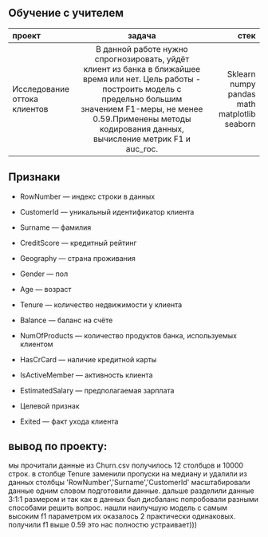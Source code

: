 ## Обучение с учителем

проект| задача| стек
:----------------| :--------------:|-------------------------:
Исследование оттока клиентов|В данной работе нужно спрогнозировать, уйдёт клиент из банка в ближайшее время или нет. Цель работы - построить модель с предельно большим значением F1-меры, не менее 0.59.Применены методы кодирования данных, вычисление метрик F1 и auc_roc.| Sklearn numpy pandas math matplotlib seaborn

## Признаки

* RowNumber — индекс строки в данных
* CustomerId — уникальный идентификатор клиента
* Surname — фамилия
* CreditScore — кредитный рейтинг
* Geography — страна проживания
* Gender — пол
* Age — возраст
* Tenure — количество недвижимости у клиента
* Balance — баланс на счёте
* NumOfProducts — количество продуктов банка, используемых клиентом
* HasCrCard — наличие кредитной карты
* IsActiveMember — активность клиента
* EstimatedSalary — предполагаемая зарплата
* Целевой признак

* Exited — факт ухода клиента
## вывод по проекту:
мы прочитали данные из Churn.csv получилось 12 столбцов и 10000 строк. в столбце Tenure заменили пропуски на медиану и удалили из данных столбцы 'RowNumber','Surname','CustomerId' масштабировали данные одним словом подготовили данные. дальше разделили данные 3:1:1 размером и так как в данных был дисбаланс попробовали разными способами решить вопрос. нашли наилучшую модель с самым высоким f1 параметром их оказалось 2 практически одинаковых. получили f1 выше 0.59 это нас полноcтю устраивает)))
